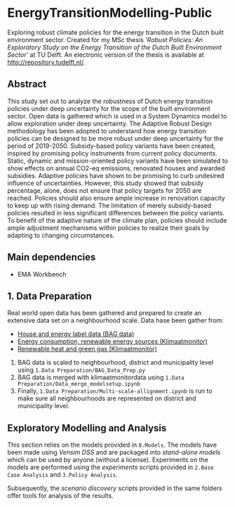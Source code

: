 # EnergyTransitionModelling-Public

Exploring robust climate policies for the energy transition in the Dutch built environment sector. Created for my MSc thesis 
_'Robust Policies: An Exploratory Study on the Energy Transition of the Dutch Built Environment Sector'_ at TU Delft.
An electronic version of the thesis is available at http://repository.tudelft.nl/.

## Abstract
This study set out to analyze the robustness of Dutch energy transition policies under deep uncertainty for the scope of the
built environment sector. Open data is gathered which is used in a System Dynamics model to allow exploration under deep uncertainty. 
The Adaptive Robust Design methodology has been adopted to understand how energy transition policies can be designed to be more 
robust under deep uncertainty for the period of 2019-2050. Subsidy-based policy variants have been created, inspired by promising 
policy instruments from current policy documents. Static, dynamic and mission-oriented policy variants have been simulated to show 
effects on annual CO2-eq emissions, renovated houses and awarded subsidies. Adaptive policies have shown to be promising to curb 
undesired influence of uncertainties. However, this study showed that subsidy percentage, alone, does not ensure that policy targets 
for 2050 are reached. Policies should also ensure ample increase in renovation capacity to keep up with rising demand. The limitation 
of merely subsidy-based policies resulted in less significant differences between the policy variants. To benefit of the adaptive 
nature of the climate plan, policies should include ample adjustment mechanisms within policies to realize their goals by adapting 
to changing circumstances.

## Main dependencies
- EMA Workbench

## 1. Data Preparation
Real world open data has been gathered and prepared to create an extensive data set on a neighbourhood scale. Data hase been gather from:
- [House and energy label data (BAG data)](https://www.rvo.nl/onderwerpen/duurzaam-ondernemen/gebouwen/hulpmiddelen-tools-en-inspiratie-gebouwen/ep-online)
- [Energy consumption, renewable energy sources (Klimaatmonitor)](https://klimaatmonitor.databank.nl/Jive?workspace_guid=bd2cdc7f-43f4-40fd-b306-2854ca8b6ecc.)
- [Renewable heat and green gas (Klimaatmonitor)](https://klimaatmonitor.databank.nl/Jive?workspace_guid=c0c76cd7-02c5-46c5-9cb6-8ba3b2a2de71.)

1. BAG data is scaled to neighbourhood, district and municipality level using `1.Data Preparation/BAG_Data_Prep.py`
2. BAG data is merged with klimaatmonitordata using `1.Data Preparation/Data_merge_modelsetup.ipynb`
3. Finally, `1.Data Preparation/Multi-scale-allignment.ipynb` is run to make sure all neighbourhoods are represented on district and municipality level.

## Exploratory Modelling and Analysis
This section relies on the models provided in `0.Models`. The models have been made using _Vensim DSS_ and are packaged into _stand-alone models_ 
which can be used by anyone (without a license). Experiments on the models are performed using the _experiments_ scripts provided in `2.Base Case Analysis` and `3.Policy Analysis`.

Subsequently, the _scenario discovery_ scripts provided in the same folders offer tools for analysis of the results.
